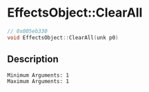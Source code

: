 # EffectsObject::ClearAll
```c
// 0x005eb330
void EffectsObject::ClearAll(unk p0)
```
## Description
```
Minimum Arguments: 1
Maximum Arguments: 1
```
